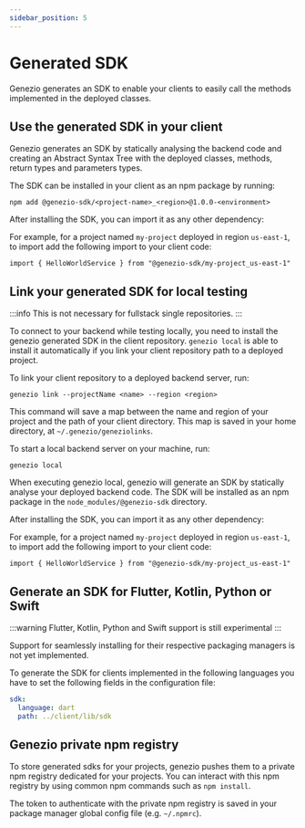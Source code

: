 ```yaml
---
sidebar_position: 5
---
```


# Generated SDK

Genezio generates an SDK to enable your clients to easily call the methods implemented in the deployed classes.

## Use the generated SDK in your client

Genezio generates an SDK by statically analysing the backend code and creating an Abstract Syntax Tree with the deployed classes, methods, return types and parameters types.

The SDK can be installed in your client as an npm package by running:

```
npm add @genezio-sdk/<project-name>_<region>@1.0.0-<environment>
```

After installing the SDK, you can import it as any other dependency:

For example, for a project named `my-project` deployed in region `us-east-1`, to import add the following import to your client code:

```
import { HelloWorldService } from "@genezio-sdk/my-project_us-east-1"
```

## Link your generated SDK for local testing

<!-- {% hint style="info" %} -->

:::info
This is not necessary for fullstack single repositories.
:::

<!-- {% endhint %} -->

To connect to your backend while testing locally, you need to install the genezio generated SDK in the client repository. `genezio local` is able to install it automatically if you link your client repository path to a deployed project.

To link your client repository to a deployed backend server, run:

```
genezio link --projectName <name> --region <region>
```

This command will save a map between the name and region of your project and the path of your client directory. This map is saved in your home directory, at `~/.genezio/geneziolinks`.

To start a local backend server on your machine, run:

```
genezio local
```

When executing genezio local, genezio will generate an SDK by statically analyse your deployed backend code. The SDK will be installed as an npm package in the `node_modules/@genezio-sdk` directory.

After installing the SDK, you can import it as any other dependency:

For example, for a project named `my-project` deployed in region `us-east-1`, to import add the following import to your client code:

```
import { HelloWorldService } from "@genezio-sdk/my-project_us-east-1"
```

## Generate an SDK for Flutter, Kotlin, Python or Swift

<!-- {% hint style="warning" %} -->

:::warning
Flutter, Kotlin, Python and Swift support is still experimental
:::

<!-- {% endhint %} -->

Support for seamlessly installing for their respective packaging managers is not yet implemented.

To generate the SDK for clients implemented in the following languages you have to set the following fields in the configuration file:

<!-- {% code title="genezio.yaml" %} -->

```yaml title="genezio.yaml"
sdk:
  language: dart
  path: ../client/lib/sdk
```

<!-- {% endcode %} -->

## Genezio private npm registry

To store generated sdks for your projects, genezio pushes them to a private npm registry dedicated for your projects. You can interact with this npm registry by using common npm commands such as `npm install`.

The token to authenticate with the private npm registry is saved in your package manager global config file (e.g. `~/.npmrc`).
